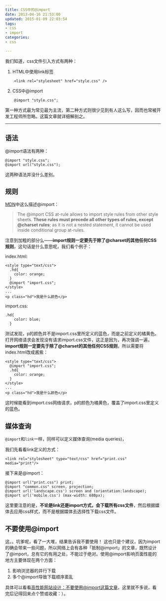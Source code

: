 ```yaml
---
title: CSS中的@import
date: 2013-04-16 21:53:00
updated: 2015-01-09 22:03:54
tags: 
- css
- import
categories: 
- css

---
```

我们知道，css文件引入方式有两种：

 1. HTML中使用link标签
```
    <link rel="stylesheet" href="style.css" />
```
 2. CSS中@import
```
    @import "style.css";
```
第一种方式最为常见最为主流，第二种方式则很少见到有人这么写，因而也常被开发工程师所忽略。这篇文章就详细解剖之。


----------


##  语法  ##
@import语法有两种：

    @import "style.css";
    @import url("style.css");

这两种语法并没什么差别。
##  规则  ##
[MDN](https://developer.mozilla.org/en-US/docs/Web/CSS/@import)中这么描述@import：

> The @import CSS at-rule allows to import style rules from other style
> sheets. **These rules must precede all other types of rules, except
> @charset rules**; as it is not a nested statement, it cannot be used
> inside conditional group at-rules.

注意到加粗的部分么——**import规则一定要先于除了@charset的其他任何CSS规则**，这句话是什么意思呢，我们看个例子：

index.html:

    <style type="text/css">
      .hd{
        color: orange;
      }
      @import "import.css";
    </style>
    ...
    <p class="hd">我是什么颜色</p>

import.css:

    .hd{
        color: blue;
      }

测试发现，p的颜色并不是import.css里所定义的蓝色，而是之前定义的橘黄色。打开网络请求会发现没有请求import.css文件，这正是因为，再次强调一遍，**import规则一定要先于除了@charset的其他任何CSS规则**，所以需要将index.html改成酱紫：

    <style type="text/css">
      @import "import.css";
      .hd{
        color: orange;
      }
    </style>
    ...
    <p class="hd">我是什么颜色</p>

这时候能看到import.css网络请求，p的颜色为橘黄色，覆盖了import.css里定义的蓝色。

##  媒体查询  ##
`@import`和`link`一样，同样可以定义媒体查询(media queries)，

我们先看看link定义的方式：

    <link rel="stylesheet" type="text/css" href="print.css" media="print"/>

接下来是@import：

    @import url("print.css") print;
    @import "common.css" screen, projection;
    @import url('landscape.css') screen and (orientation:landscape);
    @import url('mobile.css') (max-width: 680px);

这里要注意的是，**不论是link还是import方式，会下载所有css文件**，然后根据媒体去应用css样式，而不是根据媒体去选择性下载css文件。

##  不要使用@import  ##
这。。坑爹呢，看了一大堆，结果告诉我不要使用！
这也只是个建议，因为import的确会带来一些问题，所以网络上会有各种「抵制@import」的文章，既然设计了@import，总有它的有用之处，不能过于绝对。使用@import影响页面性能的地方主要体现在两个方面：

 1. 影响浏览器的并行下载
 2. 多个@import导致下载顺序紊乱

具体可以看看[高性能网站设计：不要使用@import这篇文章](http://www.qianduan.net/high-performance-web-site-do-not-use-import.html)，这里就不多说，看完后记得回来点个赞或收藏：）。